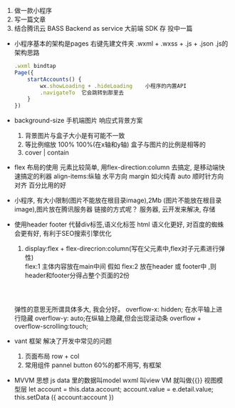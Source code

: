 1. 做一款小程序
2. 写一篇文章
3. 结合腾讯云 BASS Backend as service
    大前端 SDK 存
    投中一篇

- 小程序基本的架构是pages
    右键先建文件夹 .wxml + .wxss + .js + .json
    .js的架构思路
    ```js
    .wxml bindtap
    Page({
        startAccounts() {
            wx.showLoading + .hideLoading    小程序的内置API
            .navigateTo  它会跳转到那里去
        }
    })
    ```
- background-size 手机端图片  响应式背景方案
    1. 背景图片与盒子大小是有可能不一致
    2. 等比例缩放  100%  100%(在x轴和y轴) 盒子与图片的比例是相等的
    3. cover | contain

- flex 布局的使用 
    元素比较简单, 用flex-direction:column  去搞定, 是移动端快速搞定的利器
    align-items:纵轴  水平方向
    margin 如火纯青 auto 顺时针方向对齐
    百分比用的好
- 小程序, 有大小限制(图片不能放在根目录image),2Mb
    (图片不能放在根目录image),图片放在腾讯服务器
    链接的方式呢？  服务器,
    云开发来解决, 存储
- 使用header footer 代替div标签,语义化标签
    html 语义化更好, 对百度的蜘蛛会更有好, 有利于SEO搜索引擎优化
    1. display:flex + flex-direcrion:column(写在父元素中,flex对子元素进行弹性)   
    flex:1 主体内容放在main中间
    假如 flex:2 放在header 或 footer中 ,则header和footer分得占整个页面的2份
    <body>
    <!-- 语意化html5标签-->
    <header class="header"></header>
    <main> </main>
    <footer class="footer"></footer>
    </body>
    弹性的意思无所谓具体多大, 我会分好。
    overflow-x: hidden; 在水平轴上进行隐藏
    overflow-y: auto;在纵轴上隐藏,但会出现滚动条
    overflow + overflow-scrolling:touch;

- vant 框架 解决了开发中常见的问题
    1. 页面布局 row + col
    2. 常用组件
        pannel button 60%的都不用写, 有框架
- MVVM 思想
    js data 里的数据叫model
    wxml 叫view
    VM 就叫做{{}} 视图模型层
    let account = this.data.account;
    account.value = e.detail.value;
    this.setData ({
      account:account
    })